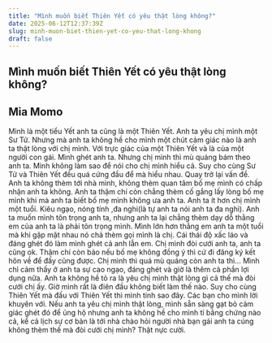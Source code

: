 ```yaml
---
title: "Mình muốn biết Thiên Yết có yêu thật lòng không?"
date: 2025-06-12T12:37:39Z
slug: minh-muon-biet-thien-yet-co-yeu-that-long-khong
draft: false
---
```


## Mình muốn biết Thiên Yết có yêu thật lòng không?

## Mia Momo

Mình là một tiểu Yết anh ta cũng là một Thiên Yết. Anh ta yêu chị mình một Sư Tử. Nhưng mà anh ta không hề cho mình một chút cảm giác nào là anh ta thật lòng với chị mình. Với trực giác của một Thiên Yết và là của một người con gái. Mình ghét anh ta. Nhưng chị mình thì mù quáng bám theo anh ta. Mình không làm sao để nói cho chị mình hiểu cả. Suy cho cùng Sư Tử và Thiên Yết đều quá cứng đầu để mà hiểu nhau. Quay trở lại vấn đề. Anh ta không thèm tới nhà mình, không thèm quan tâm bố mẹ mình có chấp nhận anh ta không. Anh ta thậm chí còn chẳng thèm cố gắng lấy lòng bố mẹ mình khi mà anh ta biết bố mẹ mình không ưa anh ta. Anh ta ít hơn chị mình một tuổi. Kiêu ngạo, nóng tính ,đa nghi(là tự anh ta nói anh ta đa nghi). Anh ta muốn mình tôn trọng anh ta, nhưng anh ta lại chẳng thèm dạy dỗ thằng em của anh ta là phải tôn trọng mình. Mình lớn hơn thằng em anh ta một tuổi mà khi gặp mặt nhau nó chả thèm gọi mình là chị. Cái thái độ xấc láo và đáng ghét đó làm mình ghét cả anh lẫn em. Chị mình đòi cưới anh ta, anh ta cũng ok. Thậm chí còn bảo nếu bố mẹ không đồng ý thì cứ đi đăng ký kết hôn về để đấy cũng được. Chị mình thì quá mù quáng còn anh ta thì... Mình chỉ cảm thấy ở anh ta sự cao ngạo, đáng ghét và giờ là thêm cả phần lợi dụng nữa. Anh ta không hề tỏ ra là yêu chị mình thật lòng gì cả thế mà đòi cưới chị ấy. Giờ mình rất là điên đầu không biết làm thế nào. Suy cho cùng Thiên Yết mà đấu với Thiên Yết thì mình tính sao đây. Các bạn cho mình lời khuyên với. Nếu anh ta yêu chị mình thật lòng, mình sẵn sàng gạt bỏ cảm giác ghét đó để ủng hộ nhưng anh ta không hề cho mình tí bằng chứng nào cả, kể cả lịch sự cơ bản là tới nhà chào hỏi người nhà bạn gái anh ta cúng không thèm thế mà đòi cưới chị mình? Thật nực cười.